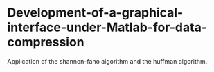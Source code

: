 # Development-of-a-graphical-interface-under-Matlab-for-data-compression
Application of the shannon-fano algorithm and the huffman algorithm.

